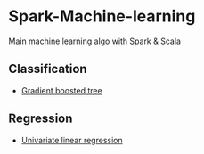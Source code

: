 # Spark-Machine-learning
Main machine learning algo with Spark &amp; Scala

## Classification
* [Gradient boosted tree](GBT_classifier/)

## Regression 
* [Univariate linear regression](Linear_regression/)

